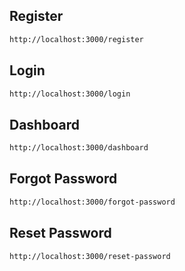 ## Register

```sh
http://localhost:3000/register
```

## Login

```sh
http://localhost:3000/login
```

## Dashboard

```sh
http://localhost:3000/dashboard
```

## Forgot Password

```sh
http://localhost:3000/forgot-password
```

## Reset Password

```sh
http://localhost:3000/reset-password
```
